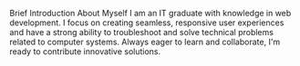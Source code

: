 Brief Introduction About Myself
I am an IT graduate with knowledge in web development. I focus on creating seamless, responsive user experiences and have a strong ability to 
troubleshoot and solve technical problems related to computer systems. 
Always eager to learn and collaborate, I'm ready to contribute innovative solutions.
